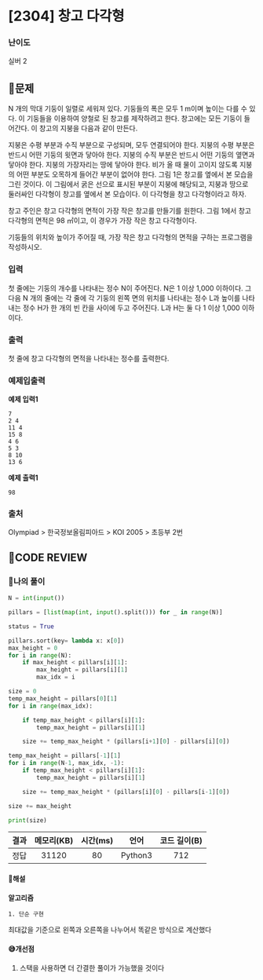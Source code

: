 # [2304] 창고 다각형

### **난이도**
실버 2
## **📝문제**
N 개의 막대 기둥이 일렬로 세워져 있다. 기둥들의 폭은 모두 1 m이며 높이는 다를 수 있다. 이 기둥들을 이용하여 양철로 된 창고를 제작하려고 한다. 창고에는 모든 기둥이 들어간다. 이 창고의 지붕을 다음과 같이 만든다.

지붕은 수평 부분과 수직 부분으로 구성되며, 모두 연결되어야 한다.
지붕의 수평 부분은 반드시 어떤 기둥의 윗면과 닿아야 한다.
지붕의 수직 부분은 반드시 어떤 기둥의 옆면과 닿아야 한다.
지붕의 가장자리는 땅에 닿아야 한다.
비가 올 때 물이 고이지 않도록 지붕의 어떤 부분도 오목하게 들어간 부분이 없어야 한다.
그림 1은 창고를 옆에서 본 모습을 그린 것이다. 이 그림에서 굵은 선으로 표시된 부분이 지붕에 해당되고, 지붕과 땅으로 둘러싸인 다각형이 창고를 옆에서 본 모습이다. 이 다각형을 창고 다각형이라고 하자.



창고 주인은 창고 다각형의 면적이 가장 작은 창고를 만들기를 원한다. 그림 1에서 창고 다각형의 면적은 98 ㎡이고, 이 경우가 가장 작은 창고 다각형이다.

기둥들의 위치와 높이가 주어질 때, 가장 작은 창고 다각형의 면적을 구하는 프로그램을 작성하시오.
### **입력**
첫 줄에는 기둥의 개수를 나타내는 정수 N이 주어진다. N은 1 이상 1,000 이하이다. 그 다음 N 개의 줄에는 각 줄에 각 기둥의 왼쪽 면의 위치를 나타내는 정수 L과 높이를 나타내는 정수 H가 한 개의 빈 칸을 사이에 두고 주어진다. L과 H는 둘 다 1 이상 1,000 이하이다.
### **출력**
첫 줄에 창고 다각형의 면적을 나타내는 정수를 출력한다.

### **예제입출력**

**예제 입력1**

```
7
2 4
11 4
15 8
4 6
5 3
8 10
13 6
```

**예제 출력1**

```
98
```

### **출처**
Olympiad > 한국정보올림피아드 > KOI 2005 > 초등부 2번
## **🧐CODE REVIEW**

### **🧾나의 풀이**

```python
N = int(input())

pillars = [list(map(int, input().split())) for _ in range(N)]

status = True

pillars.sort(key= lambda x: x[0])
max_height = 0
for i in range(N):
    if max_height < pillars[i][1]:
        max_height = pillars[i][1]
        max_idx = i

size = 0
temp_max_height = pillars[0][1]
for i in range(max_idx):

    if temp_max_height < pillars[i][1]:
        temp_max_height = pillars[i][1]

    size += temp_max_height * (pillars[i+1][0] - pillars[i][0])

temp_max_height = pillars[-1][1]
for i in range(N-1, max_idx, -1):
    if temp_max_height < pillars[i][1]:
        temp_max_height = pillars[i][1]

    size += temp_max_height * (pillars[i][0] - pillars[i-1][0])

size += max_height

print(size)
```

결과	| 메모리(KB) |	시간(ms) |	언어 |	코드 길이(B)
:----:|:-----:|:-----:|:-----:|:--------:
정답|31120|80|Python3|712
#### **📝해설**

**알고리즘**
```
1. 단순 구현
```
최대값을 기준으로 왼쪽과 오른쪽을 나누어서 똑같은 방식으로 계산했다
#### **😅개선점**

1. 스택을 사용하면 더 간결한 풀이가 가능했을 것이다